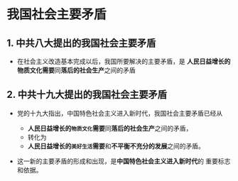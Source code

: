 # 我国社会主要矛盾

## 1. 中共八大提出的我国社会主要矛盾

* 在社会主义改造基本完成以后，我国所要解决的主要矛盾，是
  **人民日益增长的物质文化需要**同**落后的社会生产**之间的矛盾

## 2. 中共十九大提出的我国社会主要矛盾

* 党的十九大指出，中国特色社会主义进入新时代，我国社会主要矛盾已经从
  * **人民日益增长的`物质文化`需要**同**落后的社会生产**之间的矛盾，
  * 转化为
  * **人民日益增长的`美好生活`需要**和**不平衡不充分的发展**之间的矛盾。

* 这一新的主要矛盾的形成和出现，是**中国特色社会主义进入新时代**的
  重要标志和依据。
